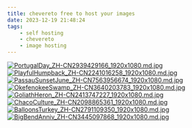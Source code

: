```yaml
---
title: chevereto free to host your images
date: 2023-12-19 21:48:24
tags:
    - self hosting
    - chevereto
    - image hosting
---
```

[![PortugalDay_ZH-CN2939429166_1920x1080.md.jpg](https://photo.geekkk.com/images/2023/12/20/PortugalDay_ZH-CN2939429166_1920x1080.md.jpg)](https://photo.geekkk.com/image/kPk)
[![PlayfulHumpback_ZH-CN2241016258_1920x1080.md.jpg](https://photo.geekkk.com/images/2023/12/20/PlayfulHumpback_ZH-CN2241016258_1920x1080.md.jpg)](https://photo.geekkk.com/image/OXn)
[![PassauSunsetJune_ZH-CN7563956674_1920x1080.md.jpg](https://photo.geekkk.com/images/2023/12/20/PassauSunsetJune_ZH-CN7563956674_1920x1080.md.jpg)](https://photo.geekkk.com/image/r4D)
[![OkefenokeeSwamp_ZH-CN3640203783_1920x1080.md.jpg](https://photo.geekkk.com/images/2023/12/20/OkefenokeeSwamp_ZH-CN3640203783_1920x1080.md.jpg)](https://photo.geekkk.com/image/XZ5)
[![GoliathHeron_ZH-CN2413747227_1920x1080.md.jpg](https://photo.geekkk.com/images/2023/12/20/GoliathHeron_ZH-CN2413747227_1920x1080.md.jpg)](https://photo.geekkk.com/image/Tax)
[![ChacoCulture_ZH-CN2098865361_1920x1080.md.jpg](https://photo.geekkk.com/images/2023/12/20/ChacoCulture_ZH-CN2098865361_1920x1080.md.jpg)](https://photo.geekkk.com/image/ql0)
[![BalloonsTurkey_ZH-CN2791109350_1920x1080.md.jpg](https://photo.geekkk.com/images/2023/12/20/BalloonsTurkey_ZH-CN2791109350_1920x1080.md.jpg)](https://photo.geekkk.com/image/jSL)
[![BigBendAnniv_ZH-CN3445097868_1920x1080.md.jpg](https://photo.geekkk.com/images/2023/12/20/BigBendAnniv_ZH-CN3445097868_1920x1080.md.jpg)](https://photo.geekkk.com/image/NL9)